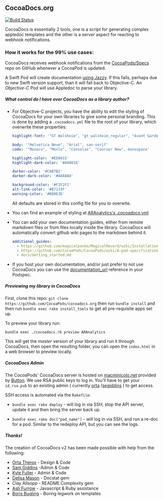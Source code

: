 ## CocoaDocs.org

[![Build Status](http://img.shields.io/travis/CocoaPods/cocoadocs.org/master.svg?style=flat)](https://travis-ci.org/CocoaPods/cocoadocs.org)

CocoaDocs is essentially 2 tools, one is a script for generating complex appledoc templates and the other is a server aspect for reacting to webhook notifications.

### How it works for the 99% use cases:

CocoaDocs receives webhook notifications from the [CocoaPods/Specs](https://github.com/CocoaPods/Specs) repo on GitHub whenever a CocoaPod is updated.

A Swift Pod will create documentation [using Jazzy](https://github.com/realm/jazzy/). If this fails, perhaps due to new Swift version support, than it will fall back to Objective-C.
An *Objective-C* Pod will use Appledoc to parse your library.  


##### What control do I have over CocoaDocs as a library author?

 - For Objective-C projects, you have the ability to edit the styling of CocoaDocs for your own libraries to give some personal branding. This is done by adding a `.cocoadocs.yml` file to the root of your library, which overwrite these properties:   
   ``` yaml
   highlight-font: '"GT Walsheim", "gt_walsheim_regular", "Avant Garde Gothic ITCW01Dm", "Avant Garde", "Helvetica Neue", "Arial"'

   body: '"Helvetica Neue", "Arial", san-serif'
   code: '"Monaco", "Menlo", "Consolas", "Courier New", monospace'

   highlight-color: '#ED0015'
   highlight-dark-color: '#A90010'

   darker-color: '#C6B7B2'
   darker-dark-color: '#A8A8A8'

   background-color: '#F2F2F2'
   alt-link-color: '#B7233F'
   warning-color: '#B80E3D'
   ```

   All defaults are stored in this config file for you to overwite.

 - You can find an example of styling at [ARAnalytics's .cocoadocs.yml](https://github.com/orta/ARAnalytics/blob/master/.cocoadocs.yml)
 - You can add your own documentation guides, either from remote markdown files or from files locally inside the library. CocoaDocs will automatically convert github wiki pages to the markdown behind it.

   ```yaml
   additional_guides:
     - https://github.com/magicalpanda/MagicalRecord/wiki/Installation
     - https://github.com/CocoaPods/CocoaPods/wiki/A-pod-specification
     - docs/Getting_started.md
   ```

 -  If you host your own documentation, and/or just prefer to not use CocoaDocs you can use the [documentation_url](https://guides.cocoapods.org/syntax/podspec.html#documentation_url) reference in your Podspec.


##### Previewing my library in CocoaDocs


First, clone this repo: `git clone https://github.com/CocoaPods/cocoadocs.org` then run `bundle install` and then run `bundle exec rake install_tools` to get all pre-requisite apps set up.

To preview your library run:

```
bundle exec ./cocoadocs.rb preview ARAnalytics
```

This will get the _master_ version of your library and run it through CocoaDocs, then open the resulting folder, you can open the `index.html` in a web browser to preview locally.

##### CocoaDocs Admin

The CocoaPods' CocoaDocs server is hosted on [macminicolo.net](http://www.macminicolo.net/) provided by [Button](http://www.usebutton.com/). We use RSA public keys to log in. You'll have to get your `id_rsa.pub` to an existing admin ( currently [orta](/orta) /[segiddins](/segiddins) ) to get access.

SSH access is automated via the `Rakefile`:

* `bundle exec rake deploy` - will log in via SSH, stop the API server, update it and then bring the server back up.

* `bundle exec rake doc["pod_name"]` - will log in via SSH, and run a re-doc for a pod. Similar to the redeploy API, but you can see the logs.

##### Thanks!

The creation of CocoaDocs v2 has been made possible with help from the following:

* [Orta Therox](https://twitter.com/orta) - Design & Code
* [Sam Giddins](https://twitter.com/segiddins) -Admin & Code
* [Kyle Fuller](https://twitter.com/kylefuller) - Admin & Code
* [Delisa Mason](https://twitter.com/kattrali) - Docstat gem
* Clay Allsopp - README Complexity gem
* [Ash Furrow](https://twitter.com/AshFurrow) - Javascript & Ruby assistance
* [Boris Bugling](https://twitter.com/NeoNacho) - Boring legwork on templates
